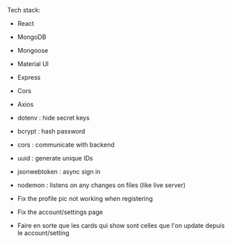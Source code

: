 Tech stack:

- React
- MongoDB
- Mongoose
- Material UI
- Express
- Cors
- Axios
- dotenv : hide secret keys
- bcrypt : hash password
- cors : communicate with backend
- uuid : generate unique IDs
- jsonwebtoken : async sign in
- nodemon : listens on any changes on files (like live server)

- Fix the profile pic not working when registering
- Fix the account/settings page
- Faire en sorte que les cards qui show sont celles que l'on update depuis le account/setting
